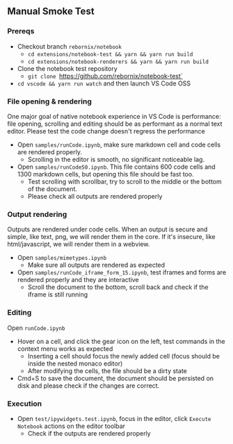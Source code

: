 ## Manual Smoke Test

### Prereqs

* Checkout branch `rebornix/notebook`
  * `cd extensions/notebook-test && yarn && yarn run build`
  * `cd extensions/notebook-renderers && yarn && yarn run build`
* Clone the notebook test repository
  * `git clone `https://github.com/rebornix/notebook-test`
* `cd vscode && yarn run watch` and then launch VS Code OSS

### File opening & rendering

One major goal of native notebook experience in VS Code is performance: file opening, scrolling and editing should be as performant as a normal text editor. Please test the code change doesn't regress the performance

* Open `samples/runCode.ipynb`, make sure markdown cell and code cells are rendered properly.
  * Scrolling in the editor is smooth, no significant noticeable lag.
* Open `samples/runCode50.ipynb`. This file contains 600 code cells and 1300 markdown cells, but opening this file should be fast too.
  * Test scrolling with scrollbar, try to scroll to the middle or the bottom of the document.
  * Please check all outputs are rendered properly

### Output rendering

Outputs are rendered under code cells. When an output is secure and simple, like text, png, we will render them in the core. If it's insecure, like html/javascript, we will render them in a webview.

* Open `samples/mimetypes.ipynb`
  * Make sure all outputs are rendered as expected
* Open `samples/runCode_iframe_form_15.ipynb`, test iframes and forms are rendered properly and they are interactive
  * Scroll the document to the bottom, scroll back and check if the iframe is still running

### Editing

Open `runCode.ipynb`

* Hover on a cell, and click the gear icon on the left, test commands in the context menu works as expected
  * Inserting a cell should focus the newly added cell (focus should be inside the nested monaco editor)
  * After modifying the cells, the file should be a dirty state
* Cmd+S to save the document, the document should be persisted on disk and please check if the changes are correct.

### Execution

* Open `test/ipywidgets.test.ipynb`, focus in the editor, click `Execute Notebook` actions on the editor toolbar
  * Check if the outputs are rendered properly